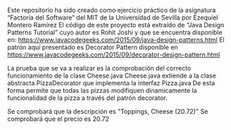 Este repositorio ha sido creado como ejercicio práctico de la asignatura “Factoría del Software” del MIT de la Universidad de Sevilla por Ezequiel Montero Ramírez
El código de este proyecto está extraído de “Java Design Patterns Tutorial” cuyo autor es Rohit Joshi y que se encuentra disponible en:
https://www.javacodegeeks.com/2015/09/java-design-patterns.html
El patrón aquí presentado es Decorator Pattern disponible en https://www.javacodegeeks.com/2015/09/decorator-design-pattern.html

La prueba que se va a realizar es la comprobación del correcto funcionamiento de la clase Cheese.java
Cheese.java extiende a la clase abstracta PizzaDecorator que implementa la interfaz Pizza.java
De esta forma permite que todas las pizzas modifiquen dinamicamente la funcionalidad de la pizza
a través del patrón decorator.

Se comprobará que la descripción es "Toppings, Cheese (20.72)"
Se comprobará que el precio es 20.72
